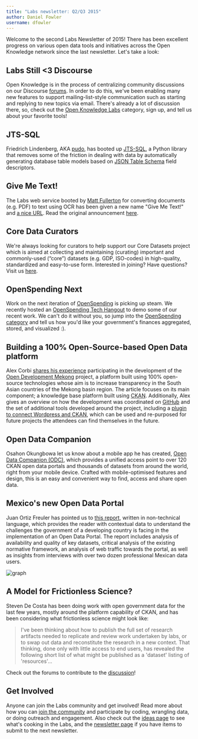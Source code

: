 ```yaml
---
title: "Labs newsletter: Q2/Q3 2015"
author: Daniel Fowler
username: dfowler
---
```


Welcome to the second Labs Newsletter of 2015!  There has been
excellent progress on various open data tools and initiatives across
the Open Knowledge network since the last newsletter.  Let's take a
look:

## Labs Still <3 Discourse

Open Knowledge is in the process of centralizing community discussions
on our Discourse [forums](http://discuss.okfn.org).  In order to do
this, we've been enabling many new features to support
mailing-list-style communication such as starting and replying to new
topics via email.  There's already a lot of discussion there, so,
check out the
[Open Knowledge Labs](https://discuss.okfn.org/c/open-knowledge-labs)
category, sign up, and tell us about your favorite tools!

## JTS-SQL

Friedrich Lindenberg, AKA [pudo](http://okfnlabs.org/members/pudo/),
has booted up [JTS-SQL](https://github.com/okfn/jts-sql), a Python
library that removes some of the friction in dealing with data by
automatically generating database table models based on
[JSON Table Schema](http://dataprotocols.org/table-schema/) field
descriptors.

## Give Me Text!

The Labs web service booted by
[Matt Fullerton](/members/mattfullerton/) for converting documents
(e.g. PDF) to text using OCR has been given a new name "Give Me Text!"
and [a nice URL](http://givemetext.okfnlabs.org/). Read the original
announcement
[here](http://okfnlabs.org/blog/2015/02/21/documents-to-text.html).

## Core Data Curators

We're always looking for curators to help support our Core Datasets
project which is aimed at collecting and maintaining (curating)
important and commonly-used (“core”) datasets (e.g. GDP, ISO-codes) in
high-quality, standardized and easy-to-use form.  Interested in
joining?  Have questions?  Visit us
[here](https://discuss.okfn.org/c/open-knowledge-labs/core-datasets).

## OpenSpending Next

Work on the next iteration of
[OpenSpending](http://community.openspending.org/next) is picking up
steam.  We recently hosted an
[OpenSpending Tech Hangout](https://discuss.okfn.org/t/tech-hangout-sept-2015/1046/12)
to demo some of our recent work.  We can't do it without you, so jump
into the
[OpenSpending category](https://discuss.okfn.org/c/openspending) and
tell us how you'd like your government's finances aggregated, stored,
and visualized :).

## Building a 100% Open-Source-based Open Data platform

Alex Corbi
[shares his experience](http://www.open-steps.org/my-experience-building-a-100-open-source-based-open-data-platform/)
participating in the development of the
[Open Development Mekong](http://www.opendevelopmentmekong.net)
project, a platform built using 100% open-source technologies whose
aim is to increase transparency in the South Asian countries of the
Mekong basin region. The article focuses on its main component; a
knowledge base platform built using
[CKAN](http://ckan.org/). Additionally, Alex gives an overview on how
the development was coordinated on [GitHub](https://github.com/) and
the set of additional tools developed around the project, including a
[plugin to connect Wordpress and CKAN](http://extensions.ckan.org/extension/wpckan/),
which can be used and re-purposed for future projects the attendees
can find themselves in the future.

## Open Data Companion

Osahon Okungbowa let us know about a mobile app he has created,
[Open Data Companion (ODC)](http://odc.utopiasoftwareonline.com/),
which provides a unified access point to over 120 CKAN open data
portals and thousands of datasets from around the world, right from
your mobile device. Crafted with mobile-optimised features and design,
this is an easy and convenient way to find, access and share open
data.

## Mexico's new Open Data Portal

Juan Ortiz Freuler has pointed us to
[this report](https://es.scribd.com/doc/274622757/Supply-and-Demand-of-Data-Through-Mexico-s-Open-Data-Portal),
written in non-technical language, which provides the reader with
contextual data to understand the challenges the government of a
developing country is facing in the implementation of an Open Data
Portal. The report includes analysis of availability and quality of
key datasets, critical analysis of the existing normative framework,
an analysis of web traffic towards the portal, as well as insights
from interviews with over two dozen professional Mexican data users.

![graph](https://cloud.githubusercontent.com/assets/14280123/9857467/9edcb930-5b12-11e5-8d2d-6cb89b3dd710.png)

## A Model for Frictionless Science?

Steven De Costa has been doing work with open government data for the
last few years, mostly around the platform capability of CKAN, and has
been considering what frictionless science might look like:

> I've been thinking about how to publish the full set of research
> artifacts needed to replicate and review work undertaken by labs, or
> to swap out data and reconstitute the research in a new context. That
> thinking, done only with little access to end users, has revealed the
> following short list of what might be published as a 'dataset' listing
> of 'resources'...

Check out the forums to contribute to the
[discussion](https://discuss.okfn.org/t/is-there-a-model-for-frictionless-science/1203/1)!

## Get Involved

Anyone can join the Labs community and get involved! Read more about
how you can [join the community](/join) and participate by coding,
wrangling data, or doing outreach and engagement. Also check out the
[ideas page](/ideas) to see what's cooking in the Labs, and the
[newsletter page](/newsletter) if you have items to submit to the next
newsletter.
